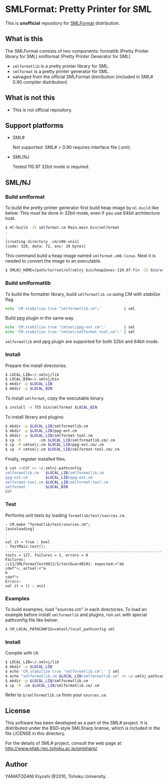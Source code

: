 # SMLFormat: Pretty Printer for SML


This is **unofficial** repository for [SMLFormat] distribution.


## What is this

The SMLFormat consists of two components:
  formatlib (Pretty Printer library for SML)
  smlformat (Pretty Printer Generator for SML)

* `smlformatlib` is a pretty printer library for SML.
* `smlformat` is a pretty printer generator for SML.
* salvaged from the official SMLFormat distribution (included in SML# 0.90 compiler distribution)


## What is **not** this

* This is not official repository.


## Support platforms

* SML#

    Not supported.
    SML# > 0.90 requires interface file (.smi).

* SML/NJ

    Tested 110.97
    32bit mode is required.


## SML/NJ

### Build smlformat

To build the pretty printer generator first build heap image by `ml-build` like below:
This must be done in 32bit mode, even if you use 64bit architecture host.

```sh
$ ml-build -32 smlformat.cm Main.main bin/smlformat
.
.
[creating directory .cm/x86-unix]
[code: 328, data: 72, env: 39 bytes]
```

This command build a heap image named `smlformat.x86-linux`.
Next it is needed to convert the image to an executable.

```sh
$ SMLNJ_HOME=/path/to/root/of/smlnj bin/heap2exec-110.97-fix -32 bin/smlformat.x86-linux bin/smlformat
```


### Build smlformatlib

To build the formatter library, build `smlformatlib.cm` using CM with _stabilize_ flag.

```sh
echo 'CM.stabilize true "smlformatlib.cm";'          | sml
```

Build ppg plugin in the same way.


```sh
echo 'CM.stabilize true "cmtool/ppg-ext.cm";'        | sml
echo 'CM.stabilize true "cmtool/smlformat-tool.cm";' | sml
```

`smlformatlib` and ppg plugin are supported for both 32bit and 64bit mode.


### Install

Prepare the install directories.

```sh
$ LOCAL_LIB=~/.smlnj/lib
$ LOCAL_BIN=~/.smlnj/bin
$ mkdir -p $LOCAL_LIB
$ mkdir -p $LOCAL_BIN
```

To install `smlformat`, copy the executable binary.

```sh
$ install -m 755 bin/smlformat $LOCAL_BIN
```

To install library and plugins:

```sh
$ mkdir -p $LOCAL_LIB/smlformatlib.cm
$ mkdir -p $LOCAL_LIB/ppg-ext.cm
$ mkdir -p $LOCAL_LIB/smlformat-tool.cm
$ cp -R        .cm $LOCAL_LIB/smlformatlib.cm/.cm
$ cp -R cmtool/.cm $LOCAL_LIB/ppg-ext.cm/.cm
$ cp -R cmtool/.cm $LOCAL_LIB/smlformat-tool.cm/.cm
```

Finally, register installed files.


```sh
$ cat <<EOF >> ~/.smlnj-pathconfig
smlformatlib.cm   $LOCAL_LIB/smlformatlib.cm
ppg-ext.cm        $LOCAL_LIB/ppg-ext.cm
smlformat-tool.cm $LOCAL_LIB/smlformat-tool.cm
smlformat         $LOCAL_BIN
EOF
```


### Test

Performs unit tests by loading `formatlib/test/sources.cm`.

```
- CM.make "formatlib/test/sources.cm";
[autoloading]
.
.
val it = true : bool
- TestMain.test();
.....................................................................................F.........................................
tests = 127, failures = 1, errors = 0
Failures:
//11/SMLFormatTest0011/5/testGuard0101: expected:<"ab
cdef">, actual:<"a
b
cdef">
Errors:
val it = () : unit
```


### Examples

To build examples, load "sources.cm" in each directories.
To load an example before install `smlformatlib` and plugins, run `sml` with special pathconfig file like below:

```sh
$ CM_LOCAL_PATHCONFIG=cmtool/local_pathconfig sml
```

### Install

Compile with `CM`.

```sh
$ LOCAL_LIB=~/.smlnj/lib
$ mkdir -p $LOCAL_LIB
$ echo 'CM.stabilize true "smlformatlib.cm";' | sml
$ echo "smlformatlib.cm $LOCAL_LIB/smlformatlib.cm" >> ~/.smlnj-pathconfig
$ mkdir -p $LOCAL_LIB/smlformatlib.cm
$ cp -R .cm $LOCAL_LIB/smlformatlib.cm/.cm
```

Refer to `$/smlformatlib.cm` from your `sources.cm`.


## License

This software has been developed as a part of the SML# project.
It is distributed under the BSD-style SMLSharp license, which is
included in the file LICENSE in this directory.

For the details of SML# project, consult the web page at:
http://www.pllab.riec.tohoku.ac.jp/smlsharp/

## Author

YAMATODANI Kiyoshi @2010, Tohoku University.


[SMLFormat]: https://www.pllab.riec.tohoku.ac.jp/smlsharp/ja/?cmd=view&p=SMLFormat&key=SMLFormat "SMLFormat"

